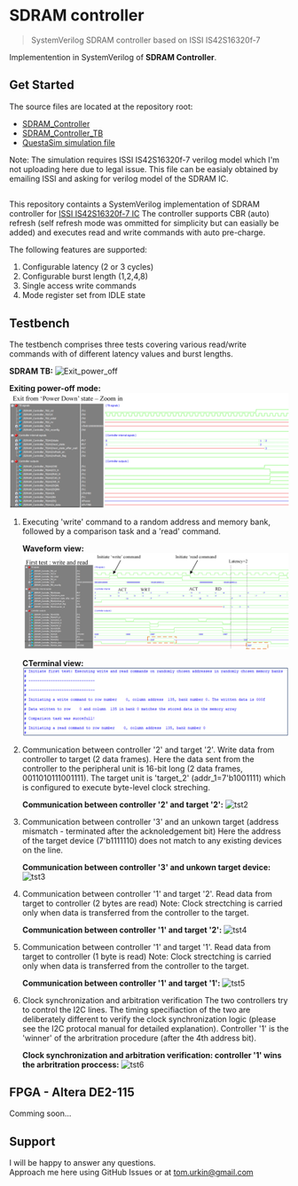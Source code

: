 # SDRAM controller

> SystemVerilog SDRAM controller based on ISSI IS42S16320f-7

Implementention in SystemVerilog of __SDRAM Controller__.  

## Get Started

The source files  are located at the repository root:

- [SDRAM_Controller](./SDRAM_Controller.sv)
- [SDRAM_Controller_TB](./SDRAM_Controller_TB.sv)
- [QuestaSim simulation file](./wave.do)

Note: The simulation requires ISSI IS42S16320f-7 verilog model which I'm not uploading here due to legal issue. This file can be easialy obtained by emailing ISSI and asking for verilog model of the SDRAM IC. 

##
This repository containts a SystemVerilog implementation of SDRAM controller for [ISSI IS42S16320f-7 IC](https://www.issi.com/WW/pdf/42-45R-S_86400F-16320F.pdf)
The controller supports CBR (auto) refresh (self refresh mode was ommitted for simplicity but can easially be added) and executes read and write commands with auto pre-charge.

The following features are supported:
1.  Configurable latency (2 or 3 cycles)
2.  Configurable burst length (1,2,4,8)
3.  Single access write commands
4.  Mode register set from IDLE state

## Testbench

The testbench comprises three tests covering various read/write commands with of different latency values and burst lengths. 

**SDRAM TB:**
	![Exit_power_off](./docs/simulaiton.jpg)  

**Exiting power-off mode:**
	![Exit_power_off](./docs/Exit_power_off.jpg)  

1.	Executing 'write' command to a random address and memory bank, followed by a comparison task and a 'read' command. 
	
	**Waveform view:**
		![First_tst_zoom](./docs/First_tst_zoom.jpg)  

	**CTerminal view:**
		![first_txt_terminal](./docs/first_txt_terminal.jpg)  		
		
2.	Communication between controller '2' and target '2'. Write data from controller to target (2 data frames).
	Here the data sent from the controller to the peripheral unit is 16-bit long (2 data frames, 0011010111001111). 
	The target unit is 'target_2' (addr_1=7'b1001111) which is configured to execute byte-level clock streching.
	
	**Communication between controller '2' and target '2':**
		![tst2](./docs/tst2_wave.jpg)  

3.	Communication between controller '3' and an unkown target (address mismatch - terminated after the acknoledgement bit)
	Here the address of the target device (7'b1111110) does not match to any existing devices on the line. 
	
	**Communication between controller '3' and unkown target device:**
		![tst3](./docs/tst3_wave.jpg)  

4.	Communication between controller '1' and target '2'. Read data from target to controller (2 bytes are read)
	Note: Clock strectching is carried only when data is transferred from the controller to the target.
	
	**Communication between controller '1' and target '2':**
		![tst4](./docs/tst4_wave.jpg)  
		
5.	Communication between controller '1' and target '1'. Read data from target to controller (1 byte is read)
	Note: Clock strectching is carried only when data is transferred from the controller to the target.
	
	**Communication between controller '1' and target '1':**
		![tst5](./docs/tst5_wave.jpg)  

6.	Clock synchronization and arbitration verification
	The two controllers try to control the I2C lines. The timing specifiaction of the two are deliberately different to verify the clock synchronization logic (please see the I2C protocal manual for detailed explanation). Controller '1' is the 'winner' of the arbritration procedure (after the 4th address bit).
	
	**Clock synchronization and arbitration verification: controller '1' wins the arbritration proccess:**
		![tst6](./docs/tst6_wave.jpg)  

## FPGA - Altera DE2-115
Comming soon...
## Support

I will be happy to answer any questions.  
Approach me here using GitHub Issues or at tom.urkin@gmail.com